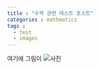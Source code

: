 ```yaml
---
title : "수학 관련 테스트 포스트"
categories : mathmatics
tags :
  - test
  - images
---
```

여기에 그림이 
![사진](Robotics/assets/images/bio-photo.jpg)
